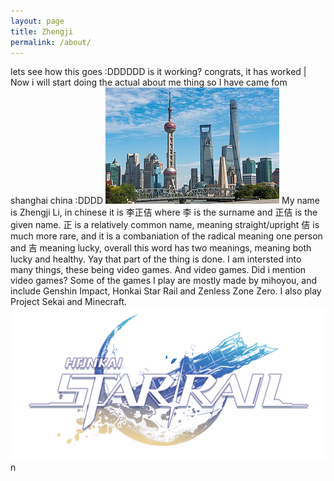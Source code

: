 ```yaml
---
layout: page
title: Zhengji
permalink: /about/
---
```


lets see how this goes :DDDDDD
is it working?
congrats, it has worked
|
Now i will start doing the actual about me thing
so 
I have came fom shanghai china :DDDD
![alt text](image.png)
My name is Zhengji Li, in chinese it is 李正佶
where 李 is the surname and 正佶 is the given name.
正 is a relatively common name, meaning straight/upright
佶 is much more rare, and it is a combaniation of the radical meaning one person and 吉 meaning lucky, overall this word has two meanings, meaning both lucky and healthy.
Yay that part of the thing is done.
I am intersted into many things, these being video games. And video games. Did i mention video games?
Some of the games I play are mostly made by mihoyou, and include Genshin Impact, Honkai Star Rail and Zenless Zone Zero. I also play Project Sekai and Minecraft.![alt text](image-1.png)n